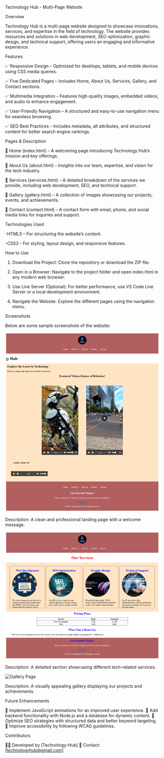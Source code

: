 Technology Hub - Multi-Page Website

Overview

Technology Hub is a multi-page website designed to showcase innovations, services, and expertise in the field of technology. The website provides resources and solutions in web development, SEO optimization, graphic design, and technical support, offering users an engaging and informative experience.

Features

✅ Responsive Design – Optimized for desktops, tablets, and mobile devices using CSS media queries.

✅ Five Dedicated Pages – Includes Home, About Us, Services, Gallery, and Contact sections.

✅ Multimedia Integration – Features high-quality images, embedded videos, and audio to enhance engagement.

✅ User-Friendly Navigation – A structured and easy-to-use navigation menu for seamless browsing.

✅ SEO Best Practices – Includes metadata, alt attributes, and structured content for better search engine rankings.



Pages & Description

📌 Home (index.html) – A welcoming page introducing Technology Hub’s mission and key offerings.

📌 About Us (about.html) – Insights into our team, expertise, and vision for the tech industry.

📌 Services (services.html) – A detailed breakdown of the services we provide, including web development, SEO, and technical support.

📌 Gallery (gallery.html) – A collection of images showcasing our projects, events, and achievements.

📌 Contact (contact.html) – A contact form with email, phone, and social media links for inquiries and support.



Technologies Used

-HTML5 – For structuring the website’s content.

-CSS3 – For styling, layout design, and responsive features.



How to Use

1. Download the Project: Clone the repository or download the ZIP file.


2. Open in a Browser: Navigate to the project folder and open index.html in any modern web browser.


3. Use Live Server (Optional): For better performance, use VS Code Live Server or a local development     environment.


4. Navigate the Website: Explore the different pages using the navigation menu.
   

Screenshots

Below are some sample screenshots of the website:

![Homepage](./images/homeHub.png)


Description: A clean and professional landing page with a welcome message.


![Services Page](./images/ourservices.png)

Description: A detailed section showcasing different tech-related services.


![Gallery Page](./images/gallery.png)

Description: A visually appealing gallery displaying our projects and achievements.

Future Enhancements

🔹 Implement JavaScript animations for an improved user experience.
🔹 Add backend functionality with Node.js and a database for dynamic content.
🔹 Optimize SEO strategies with structured data and better keyword targeting.
🔹 Improve accessibility by following WCAG guidelines.

Contributors

👨‍💻 Developed by [Technology-Hub]
📩 Contact: [technologyhub@gmail.com]
